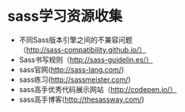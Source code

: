 # sass学习资源收集

* 不同Sass版本引擎之间的不兼容问题（http://sass-compatibility.github.io/）
* Sass书写规则（http://sass-guidelin.es/）
* sass官网(http://sass-lang.com/)
* sass练习(http://sassmeister.com/)
* sass高手优秀代码展示网站（http://codepen.io/）
* sass高手博客(http://thesassway.com/)
